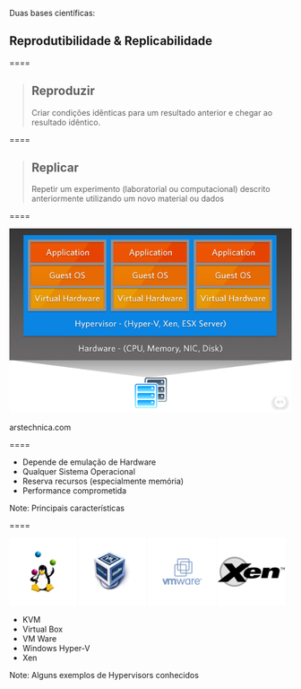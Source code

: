 Duas bases científicas:

## Reprodutibilidade & Replicabilidade

====

> ## Reproduzir
> Criar condições idênticas para um resultado anterior e chegar ao resultado idêntico.

====

> ## Replicar
> Repetir um experimento (laboratorial ou computacional)  descrito anteriormente utilizando um novo material ou dados

====

![virtualization](img/virtualization.png)

arstechnica.com <!-- .element: class="credits" -->

====

- Depende de emulação de Hardware
- Qualquer Sistema Operacional
- Reserva recursos (especialmente memória)
- Performance comprometida

Note:
Principais características

====

![kvm](img/logos/kvm-small.png) <!-- .element: class="no-border no-background" -->
![virtualbox](img/logos/virtualbox-small.png) <!-- .element: class="no-border no-background" -->
![vmware](img/logos/vmware-small.png) <!-- .element: class="no-border no-background" -->
![xen](img/logos/xen-small.png) <!-- .element: class="no-border no-background" -->

- KVM
- Virtual Box
- VM Ware
- Windows Hyper-V
- Xen

Note:
Alguns exemplos de Hypervisors conhecidos
